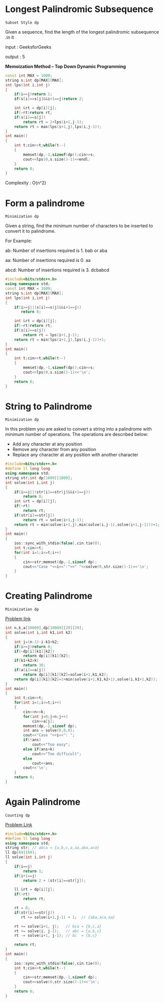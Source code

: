 # Longest Palindromic Subsequence

`Subset Style dp`

Given a sequence, find the length of the longest palindromic subsequence .in it

input  : GeeksforGeeks

output : 5

**Memoization Method – Top Down Dynamic Programming**

```cpp
const int MAX = 1009;
string s;int dp[MAX][MAX];
int lps(int i,int j)
{
    if(i==j)return 1;
    if(s[i]==s[j]&&i+1==j)return 2;

    int &rt = dp[i][j];
    if(~rt)return rt;
    if(s[i]==s[j])
        return rt = 2+lps(i+1,j-1);
    return rt = max(lps(i+1,j),lps(i,j-1));
}
int main()
{
    int t;cin>>t;while(t--)
    {
        memset(dp,-1,sizeof(dp));cin>>s;
        cout<<lps(0,s.size()-1)<<endl;
    }
    return 0;
}
```
Complexity : O(n^2)


# Form a palindrome

`Minimization dp`

Given a string, find the minimum number of characters to be inserted to convert it to palindrome.

For Example:

ab: Number of insertions required is 1. bab or aba

aa: Number of insertions required is 0. aa

abcd: Number of insertions required is 3. dcbabcd

```cpp
#include<bits/stdc++.h>
using namespace std;
const int MAX = 1009;
string s;int dp[MAX][MAX];
int lps(int i,int j)
{
    if(i>=j||(s[i]==s[j]&&i+1==j))
       return 0;

    int &rt = dp[i][j];
    if(~rt)return rt;
    if(s[i]==s[j])
        return rt = lps(i+1,j-1);
    return rt = min(lps(i+1,j),lps(i,j-1))+1;
}
int main()
{
    int t;cin>>t;while(t--)
    {
        memset(dp,-1,sizeof(dp));cin>>s;
        cout<<lps(0,s.size()-1)<<'\n';
    }
    return 0;
}
```
# String to Palindrome

`Minimization dp`

In this problem you are asked to convert a string into a palindrome with minimum number of operations.
The operations are described below:

- Add any character at any position
- Remove any character from any position
- Replace any character at any position with another character

```cpp
#include<bits/stdc++.h>
#define ll long long
using namespace std;
string str;int dp[1009][1009];
int solve(int i,int j)
{
    if(i>=j||(str[i]==str[j]&&i+1==j))
        return 0;
    int &rt = dp[i][j];
    if(~rt)
        return rt;
    if(str[i]==str[j])
        return rt = solve(i+1,j-1);
    return rt = min(solve(i+1,j),min(solve(i,j-1),solve(i+1,j-1)))+1;
}
int main()
{
    ios::sync_with_stdio(false),cin.tie(0);
    int t;cin>>t;
    for(int i=1;i<=t;i++)
    {
        cin>>str;memset(dp,-1,sizeof dp);
        cout<<"Case "<<i<<":"<<" "<<solve(0,str.size()-1)<<'\n';
    }
}
```

# Creating Palindrome

`Minimization dp`

[Problem link](https://vjudge.net/problem/UVA-11753)

```cpp
int n,k,a[10009],dp[10009][29][29];
int solve(int i,int k1,int k2)
{
	int j=(n-1)-i-k1+k2;
	if(i>=j)return 0;
	if(~dp[i][k1][k2])
        return dp[i][k1][k2];
	if(k1+k2>k)
		return 30;
	if(a[i]==a[j])
	    return dp[i][k1][k2]=solve(i+1,k1,k2);
	return dp[i][k1][k2]=1+min(solve(i+1,k1,k2+1),solve(i,k1+1,k2));
}
int main()
{
    int t;cin>>t;
    for(int i=1;i<=t;i++)
    {
        cin>>n>>k;
        for(int j=0;j<n;j++)
            cin>>a[j];
        memset(dp,-1,sizeof dp);
        int ans = solve(0,0,0);
        cout<<"Case "<<i<<": ";
        if(!ans)
            cout<<"Too easy";
        else if(ans>k)
            cout<<"Too difficult";
        else
            cout<<ans;
        cout<<'\n';
    }
    return 0;
}
```

# Again Palindrome

`Counting dp`

[Problem Link](https://vjudge.net/problem/UVA-10617)

```cpp
#include<bits/stdc++.h>
#define ll long long
using namespace std;
string str; // abca = {a,b,c,a,aa,aba,aca}
ll dp[69][69];
ll solve(int i,int j)
{
    if(i==j)
        return 1;
    if(i+1==j)
        return 2 + (str[i]==str[j]);

    ll &rt = dp[i][j];
    if(~rt)
        return rt;

    rt = 0;
    if(str[i]==str[j])
       rt += solve(i+1,j-1) + 1;  // {aba,aca,aa}

    rt += solve(i+1, j);   // bca = {b,c,a}
	rt += solve(i, j-1);   // abc = {a,b,c}
	rt -= solve(i+1, j-1); // bc  = {b,c}

	return rt;
}
int main()
{
    ios::sync_with_stdio(false),cin.tie(0);
    int t;cin>>t;while(t--)
    {
        cin>>str;memset(dp,-1,sizeof dp);
        cout<<solve(0,str.size()-1)<<'\n';
    }
    return 0;
}
```
